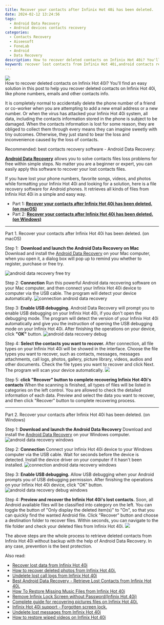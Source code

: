 ```yaml
---
title: Recover your contacts after Infinix Hot 40i has been deleted.
date: 2024-02-12 13:24:56
tags: 
  - Android Data Recovery
  - Android devices contacts recovery
categories: 
  - Contacts Recovery
  - Aiseesoft
  - FoneLab
  - Android
  - Data Recovery
description: How to recover deleted contacts on Infinix Hot 40i? You'll find an easy solution in this post to help you recover deleted contacts on Infinix Hot 40i, like phone numbers, emails and other contacts info.
keyword: recover lost contacts from Infinix Hot 40i,android contacts retrieval,retrieve wiped phone number Infinix Hot 40i,restore deleted phone number on Infinix Hot 40i,regain missing contacts,unerase contacts,Infinix Hot 40i reset but recover contacts,Infinix Hot 40i delete contacts recover,contacts disappear Infinix Hot 40i,how can i get contacts back on Infinix Hot 40i,Infinix Hot 40i issues with contacts deleted,deletes contacts of Infinix Hot 40i
---
```


<img src="https://img0mobiles.techidaily.com/images/best-assets/devices/infinix/infinix-hot-40i/5.jpg" class="atpl-imgstyle"  />

<div class="atpl-content atpl-for-fonelab-android recover-contacts">

<div class="atpl-post-description-part-1">
How to recover deleted contacts on Infinix Hot 40i? You'll find an easy solution in this post to help you recover deleted contacts on Infinix Hot 40i, like phone numbers, emails and other contacts info.
</div>




<div class="atpl-post-description-part-2">
<div class="tpl-content-sub-paragraph-normal">
  <p>
    It is completely normal to accidentally delete the phone number of a friend or co-worker when you are attempting to add a new email address or a new number. Or when the virus has attacked your Infinix Hot 40i system, all data, including the contacts information stored in the phone is subject to be damaged. When the contacts information is lost for some reason, they are obliged to collect them through every means they can imagine sweetly with tiny outcomes. Otherwise, they just stand to bear the loss and inconvenience caused by the loss of contacts.
  </p>
</div>
</div>

<div class="atpl-post-description-part-3">
<div class="tpl-content-sub-paragraph-title">
    Recommended: best contacts recovery software - Android Data Recovery:
</div>
<div class="tpl-content-sub-paragraph-content">
  <p>
    <a href="https://tools.techidaily.com/aiseesoft-android-data-recovery/" target="_blank" rel="noopener"><strong>Android Data Recovery</strong></a> allows you to solve contacts files loss problems for free within simple steps. No matter you are a beginner or expert, you can easily apply this software to recover your lost contacts files.
  </p>
</div>
<div class="tpl-content-sub-paragraph-content">
    <p>
        If you have lost your phone numbers, favorite songs, videos, and photos while formatting your Infinix Hot 40i and looking for a solution, here is a file recovery software for Android phones. It retrieves all kinds of files from Infinix Hot 40i in a simple and easy way.
    </p>
  </div>
</div>


<ul>
  <li>Part 1: <strong><a href="#p1"> Recover your contacts after Infinix Hot 40i has been deleted.  (on macOS)</a></strong></li>
  <li>Part 2: <strong><a href="#p2"> Recover your contacts after Infinix Hot 40i has been deleted.  (on Windows)</a></strong></li>
</ul>




<!-- Part 1 -->
<a id="p1" name="p1" ></a><hr>

<div>
  <span class="atpl-step-part-style">Part 1. Recover your contacts after Infinix Hot 40i has been deleted. (on macOS)</span>
</div>  

<span class="atpl-stepstyle-a"><span>Step 1: </span></span> <strong>Download and launch the Android Data Recovery on Mac</strong>
Download and install the <a href="https://tools.techidaily.com/aiseesoft-android-data-recovery/" target="_blank" rel="noopener">Android Data Recovery</a> on your Mac computer, when you open it, a dialog box will pop up to remind you whether to register, purchase or free try.

<img src="https://tools.techidaily.com/images/apps/aiseesoft/android-data-recovery/mac-free-try.png" class="atpl-imgstyle" alt="android data recovery free try" />

<span class="atpl-stepstyle-a"><span>Step 2: </span></span> <strong>Connection</strong>
Run this powerful Android data recovering software on your Mac computer, and then connect your Infinix Hot 40i device to computer via the USB cable. The program will detect your device automatically.
<img src="https://tools.techidaily.com/images/apps/aiseesoft/android-data-recovery/mac-connection-interface.jpg" class="atpl-imgstyle" alt="connection android data recovery" />

<span class="atpl-stepstyle-a"><span>Step 3: </span></span> <strong>Enable USB debugging.</strong>
Android Data Recovery will prompt you to enable USB debugging on your Infinix Hot 40i, if you don't open the debugging mode. The program will detect the version of your Infinix Hot 40i automatically and give you the instruction of opening the USB debugging mode on your Infinix Hot 40i. After finishing the operations on your device, click <strong>"OK"</strong> button.
<img src="https://tools.techidaily.com/images/apps/aiseesoft/android-data-recovery/mac-android-usb-debug.jpg"  class="atpl-imgstyle" alt="android data recovery debug" />

<span class="atpl-stepstyle-a"><span>Step 4: </span></span> <strong>Select the contacts you want to recover.</strong>
After connection, all file types on your Infinix Hot 40i will be showed in the interface. Choose the file types you want to recover, such as contacts, messages, messages attachments, call logs, photos, gallery, picture library, videos, audios and other documents. Check the file types you want to recover and click Next. The program will scan your device automatically.
<img src="https://tools.techidaily.com/images/apps/aiseesoft/android-data-recovery/mac-choose-type-contacts.jpg" class="atpl-imgstyle"  />

<span class="atpl-stepstyle-a"><span>Step 5: </span></span> <strong>click "Recover" button to  complete recovering Infinix Hot 40i's contacts</strong>
When the scanning is finished, all types of files will be listed in categories on the left control. You are allowed to check the detailed information of each data. Preview and select the data you want to recover, and then click "Recover" button to complete recovering process.


<a id="p2" name="p2"></a><hr>

<!-- Part 2 -->
<div>
  <span class="atpl-step-part-style">Part 2. Recover your contacts after Infinix Hot 40i has been deleted. (on Windows)</span>
</div>

<span class="atpl-stepstyle-a"><span>Step 1: </span></span> <strong>Download and launch the Android Data Recovery</strong>
Download and install the <a href="https://tools.techidaily.com/aiseesoft-android-data-recovery/" target="_blank" rel="noopener">Android Data Recovery</a> on your Windows computer.
<img src="https://tools.techidaily.com/images/apps/aiseesoft/android-data-recovery/win-start-interface.png"  class="atpl-imgstyle" alt="android data recovery windows" />

<span class="atpl-stepstyle-a"><span>Step 2: </span></span> <strong>Connection</strong>
Connect your Infinix Hot 40i device to your Windows computer via the USB cable. Wait for seconds before the device is detected. Install the device driver on your computer if it hasn't been installed.
<img src="https://tools.techidaily.com/images/apps/aiseesoft/android-data-recovery/win-connection-interface.png" class="atpl-imgstyle" alt="connection android data recovery windows" />

<span class="atpl-stepstyle-a"><span>Step 3: </span></span> <strong>Enable USB debugging.</strong>
Allow USB debugging when your Android prompts you of USB debugging permission. After finishing the operations on your Infinix Hot 40i device, click "OK" button.
<img src="https://tools.techidaily.com/images/apps/aiseesoft/android-data-recovery/win-android-usb-debug.png" class="atpl-imgstyle" alt="android data recovery debug windows" />

<span class="atpl-stepstyle-a"><span>Step 4: </span></span> <strong>Preview and recover the Infinix Hot 40i's lost contacts.</strong>
Soon, all Android available files will be classified into category on the left. You can toggle the button of "Only display the deleted item(s)" to "On", so that you can quickly find the wanted Android file. Click "Recover" button and choose a destination folder to recover files. Within seconds, you can navigate to the file folder and check your deleted files from Infinix Hot 40i.
<img src="https://tools.techidaily.com/images/apps/aiseesoft/android-data-recovery/win-recover-contacts.jpg" class="atpl-imgstyle"  />

<div class="atpl-post-description-part-4">
<div class="tpl-content-sub-paragraph-normal">
    <p>
        The above steps are the whole process to retrieve deleted contacts from Infinix Hot 40i without backup with the help of Android Data Recovery. In any case, prevention is the best protection.
    </p>
</div>
</div>

<ins class="adsbygoogle"
     style="display:block"
     data-ad-client="ca-pub-7571918770474297"
     data-ad-slot="8358498916"
     data-ad-format="auto"
     data-full-width-responsive="true"></ins>

<span class="atpl-alsoreadstyle">Also read:</span>
<div><ul>
<li><a href="/recover-lost-data-from-infinix-hot-40i-by-fonelab-android-recover-data/" target="_blank" rel="noopener"><u>Recover lost data from Infinix Hot 40i</u></a></li>
<li><a href="/how-to-recover-deleted-photos-from-infinix-hot-40i-by-fonelab-android-recover-photos/" target="_blank" rel="noopener"><u>How to recover deleted photos from Infinix Hot 40i.</u></a></li>
<li><a href="/undelete-lost-call-logs-from-infinix-hot-40i-by-fonelab-android-recover-call-logs/" target="_blank" rel="noopener"><u>Undelete lost call logs from Infinix Hot 40i</u></a></li>
<li><a href="/best-android-data-recovery-retrieve-lost-contacts-from-infinix-hot-40i-by-fonelab-android-recover-contacts/" target="_blank" rel="noopener"><u>Best Android Data Recovery - Retrieve Lost Contacts from Infinix Hot 40i.</u></a></li>
<li><a href="/how-to-restore-missing-music-files-from-infinix-hot-40i-by-fonelab-android-recover-music/" target="_blank" rel="noopener"><u>How To  Restore Missing Music Files from Infinix Hot 40i</u></a></li>
<li><a href="/remove-infinix-lock-screen-without-password-infinix-hot-40i-by-drfone-android-unlock-android-unlock/" target="_blank" rel="noopener"><u>Remove Infinix Lock Screen without Password(Infinix Hot 40i)</u></a></li>
<li><a href="/complete-guide-for-recovering-pictures-files-on-infinix-hot-40i-by-fonelab-android-recover-pictures/" target="_blank" rel="noopener"><u>Complete guide for recovering pictures files on Infinix Hot 40i.</u></a></li>
<li><a href="/infinix-hot-40i-support-forgotten-screen-lock-by-drfone-android-unlock-android-unlock/" target="_blank" rel="noopener"><u>Infinix Hot 40i support - Forgotten screen lock.</u></a></li>
<li><a href="/undelete-lost-messages-from-infinix-hot-40i-by-fonelab-android-recover-messages/" target="_blank" rel="noopener"><u>Undelete lost messages from Infinix Hot 40i</u></a></li>
<li><a href="/how-to-restore-wiped-videos-on-infinix-hot-40i-by-fonelab-android-recover-video/" target="_blank" rel="noopener"><u>How to restore wiped videos on Infinix Hot 40i</u></a></li>
</ul></div>

</div>
